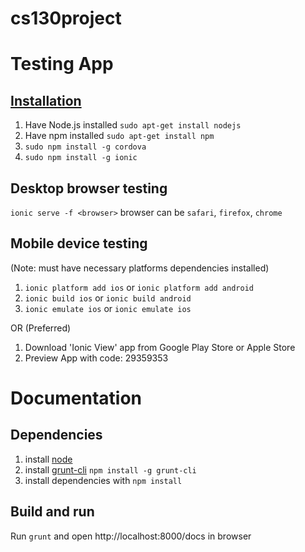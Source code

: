 # cs130project


# Testing App
## [Installation](http://ionicframework.com/docs/guide/installation.html)
  1. Have Node.js installed `sudo apt-get install nodejs`
  2. Have npm installed `sudo apt-get install npm`
  3. `sudo npm install -g cordova`
  4. `sudo npm install -g ionic`
 
## Desktop browser testing
  `ionic serve -f <browser>`
   browser can be `safari`, `firefox`, `chrome`

## Mobile device testing
  (Note: must have necessary platforms dependencies installed)
  1. `ionic platform add ios`
      or
     `ionic platform add android`
  2. `ionic build ios` or `ionic build android`
  3. `ionic emulate ios` or `ionic emulate ios`
  
OR (Preferred)

  1. Download 'Ionic View' app from Google Play Store or Apple Store
  2. Preview App with code: 29359353 
  
# Documentation

## Dependencies
  1. install [node](http://nodejs.org)
  2. install [grunt-cli](https://github.com/gruntjs/grunt-cli) `npm install -g grunt-cli`
  3. install dependencies with `npm install`

## Build and run
  Run `grunt` and open http://localhost:8000/docs in browser
